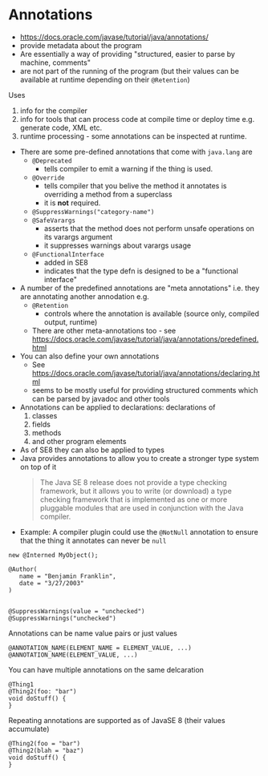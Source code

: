# Annotations

- <https://docs.oracle.com/javase/tutorial/java/annotations/>
- provide metadata about the program
- Are essentially a way of providing "structured, easier to parse by machine,
  comments"
- are not part of the running of the program (but their values can be available
  at runtime depending on their `@Retention`)

Uses

1. info for the compiler
1. info for tools that can process code at compile time or deploy time e.g.
   generate code, XML etc.
1. runtime processing - some annotations can be inspected at runtime.

- There are some pre-defined annotations that come with `java.lang` are
    - `@Deprecated`
        - tells compiler to emit a warning if the thing is used.
    - `@Override`
        - tells compiler that you belive the method it annotates is overriding a
          method from a superclass
        - it is **not** required.
    - `@SuppressWarnings("category-name")`
    - `@SafeVarargs`
        - asserts that the method does not perform unsafe operations on its
          varargs argument
        - it suppresses warnings about varargs usage
    - `@FunctionalInterface`
        - added in SE8
        - indicates that the type defn is designed to be a "functional
          interface"
- A number of the predefined annotations are "meta annotations" i.e. they are
  annotating another annodation e.g.
    - `@Retention`
        - controls where the annotation is available (source only, compiled
          output, runtime)
    - There are other meta-annotations too - see
      <https://docs.oracle.com/javase/tutorial/java/annotations/predefined.html>
- You can also define your own annotations
    - See
      <https://docs.oracle.com/javase/tutorial/java/annotations/declaring.html>
    - seems to be mostly useful for providing structured comments which can be
      parsed by javadoc and other tools
- Annotations can be applied to declarations: declarations of
    1. classes
    1. fields
    1. methods
    1. and other program elements
- As of SE8 they can also be applied to types
- Java provides annotations to allow you to create a stronger type system on top
  of it
    > The Java SE 8 release does not provide a type checking framework, but it
    > allows you to write (or download) a type checking framework that is
    > implemented as one or more pluggable modules that are used in conjunction
    > with the Java compiler.
- Example: A compiler plugin could use the `@NotNull` annotation to ensure that
  the thing it annotates can never be `null`

```
new @Interned MyObject();
```

```
@Author(
   name = "Benjamin Franklin",
   date = "3/27/2003"
)


@SuppressWarnings(value = "unchecked")
@SuppressWarnings("unchecked")
```

Annotations can be name value pairs or just values

```
@ANNOTATION_NAME(ELEMENT_NAME = ELEMENT_VALUE, ...)
@ANNOTATION_NAME(ELEMENT_VALUE, ...)
```

You can have multiple annotations on the same delcaration

```
@Thing1
@Thing2(foo: "bar")
void doStuff() {
}
```

Repeating annotations are supported as of JavaSE 8 (their values accumulate)

```
@Thing2(foo = "bar")
@Thing2(blah = "baz")
void doStuff() {
}
```
